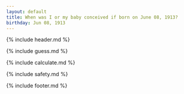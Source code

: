 ```yaml
---
layout: default
title: When was I or my baby conceived if born on June 08, 1913?
birthday: Jun 08, 1913
---
```


{% include header.md %}

{% include guess.md %}

{% include calculate.md %}

{% include safety.md %}

{% include footer.md %}



